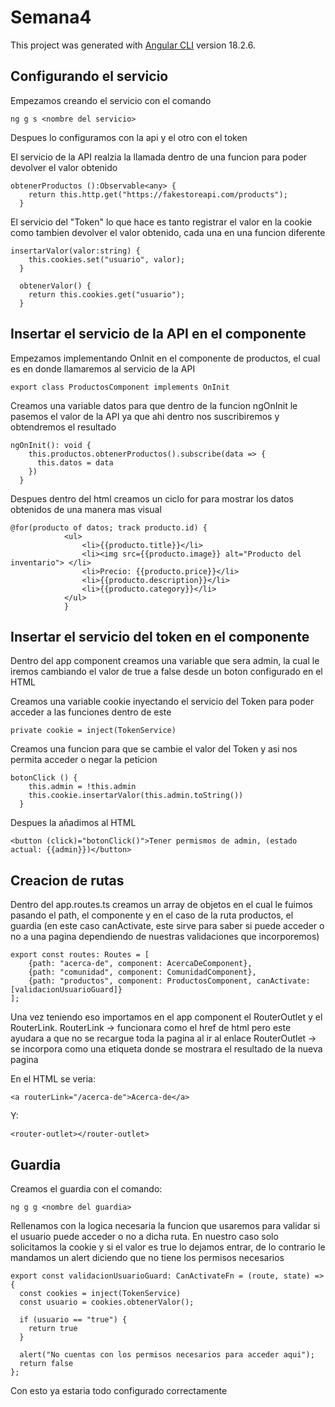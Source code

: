 # Semana4

This project was generated with [Angular CLI](https://github.com/angular/angular-cli) version 18.2.6.

## Configurando el servicio

Empezamos creando el servicio con el comando

```
ng g s <nombre del servicio>
```

Despues lo configuramos con la api y el otro con el token

El servicio de la API realzia la llamada dentro de una funcion para poder devolver el valor obtenido
```
obtenerProductos ():Observable<any> {
    return this.http.get("https://fakestoreapi.com/products");
  }
```

El servicio del "Token" lo que hace es tanto registrar el valor en la cookie como tambien devolver el valor obtenido, cada una en una funcion diferente
```
insertarValor(valor:string) {
    this.cookies.set("usuario", valor);
  }

  obtenerValor() {
    return this.cookies.get("usuario");
  }
```

## Insertar el servicio de la API en el componente

Empezamos implementando OnInit en el componente de productos, el cual es en donde llamaremos al servicio de la API
```
export class ProductosComponent implements OnInit
```

Creamos una variable datos para que dentro de la funcion ngOnInit le pasemos el valor de la API ya que ahi dentro nos suscribiremos y obtendremos el resultado
```
ngOnInit(): void {
    this.productos.obtenerProductos().subscribe(data => {
      this.datos = data
    })
  }
```

Despues dentro del html creamos un ciclo for para mostrar los datos obtenidos de una manera mas visual
```
@for(producto of datos; track producto.id) {
            <ul>
                <li>{{producto.title}}</li>
                <li><img src={{producto.image}} alt="Producto del inventario"> </li>
                <li>Precio: {{producto.price}}</li>
                <li>{{producto.description}}</li>
                <li>{{producto.category}}</li>
            </ul>
            }
```

## Insertar el servicio del token en el componente

Dentro del app component creamos una variable que sera admin, la cual le iremos cambiando el valor de true a false desde un boton configurado en el HTML

Creamos una variable cookie inyectando el servicio del Token para poder acceder a las funciones dentro de este
```
private cookie = inject(TokenService)
```

Creamos una funcion para que se cambie el valor del Token y asi nos permita acceder o negar la peticion
```
botonClick () {
    this.admin = !this.admin
    this.cookie.insertarValor(this.admin.toString())
  }
```

Despues la añadimos al HTML
```
<button (click)="botonClick()">Tener permismos de admin, (estado actual: {{admin}})</button>
```

## Creacion de rutas
Dentro del app.routes.ts creamos un array de objetos en el cual le fuimos pasando el path, el componente y en el caso de la ruta productos, el guardia (en este caso canActivate, este sirve para saber si puede acceder o no a una pagina dependiendo de nuestras validaciones que incorporemos)
```
export const routes: Routes = [
    {path: "acerca-de", component: AcercaDeComponent},
    {path: "comunidad", component: ComunidadComponent},
    {path: "productos", component: ProductosComponent, canActivate: [validacionUsuarioGuard]}
];
```

Una vez teniendo eso importamos en el app component el RouterOutlet y el RouterLink.
RouterLink -> funcionara como el href de html pero este ayudara a que no se recargue toda la pagina al ir al enlace
RouterOutlet -> se incorpora como una etiqueta donde se mostrara el resultado de la nueva pagina

En el HTML se veria:
```
<a routerLink="/acerca-de">Acerca-de</a>
```
Y:
```
<router-outlet></router-outlet>
```

## Guardia

Creamos el guardia con el comando:
```
ng g g <nombre del guardia>
```

Rellenamos con la logica necesaria la funcion que usaremos para validar si el usuario puede acceder o no a dicha ruta.
En nuestro caso solo solicitamos la cookie y si el valor es true lo dejamos entrar, de lo contrario le mandamos un alert diciendo que no tiene los permisos necesarios
```
export const validacionUsuarioGuard: CanActivateFn = (route, state) => {
  const cookies = inject(TokenService)
  const usuario = cookies.obtenerValor();

  if (usuario == "true") {
    return true
  }

  alert("No cuentas con los permisos necesarios para acceder aqui");
  return false
};
```

Con esto ya estaria todo configurado correctamente
